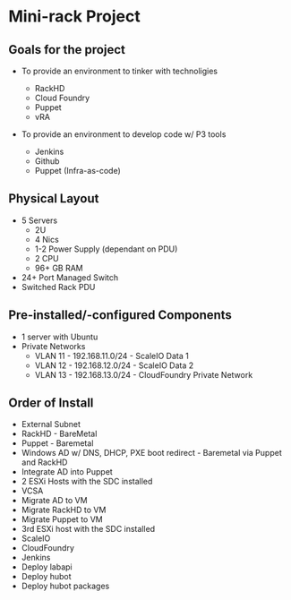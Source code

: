 # Mini-rack Project

## Goals for the project
- To provide an environment to tinker with technoligies
  + RackHD
  + Cloud Foundry
  + Puppet
  + vRA


- To provide an environment to develop code w/ P3 tools
  + Jenkins
  + Github
  + Puppet (Infra-as-code)

## Physical Layout
- 5 Servers
  + 2U
  + 4 Nics
  + 1-2 Power Supply (dependant on PDU)
  + 2 CPU
  + 96+ GB RAM
- 24+ Port Managed Switch
- Switched Rack PDU

## Pre-installed/-configured Components
- 1 server with Ubuntu
- Private Networks
  + VLAN 11 - 192.168.11.0/24 - ScaleIO Data 1
  + VLAN 12 - 192.168.12.0/24 - ScaleIO Data 2
  + VLAN 13 - 192.168.13.0/24 - CloudFoundry Private Network

## Order of Install
- External Subnet
- RackHD - BareMetal
- Puppet - Baremetal
- Windows AD w/ DNS, DHCP, PXE boot redirect - Baremetal via Puppet and RackHD
- Integrate AD into Puppet
- 2 ESXi Hosts with the SDC installed
- VCSA
- Migrate AD to VM
- Migrate RackHD to VM
- Migrate Puppet to VM
- 3rd ESXi host with the SDC installed
- ScaleIO
- CloudFoundry
- Jenkins
- Deploy labapi
- Deploy hubot
- Deploy hubot packages
